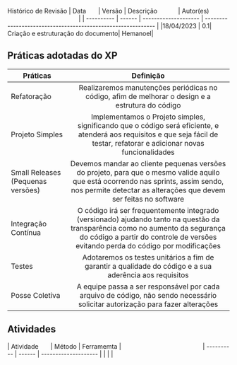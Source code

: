 Histórico de Revisão
| Data       | Versão | Descrição            | Autor(es)                                                    |
| ---------- | ------ | -------------------- | ------------------------------------------------------------ |
|18/04/2023 | 0.1| Criação e estruturação do documento| Hemanoel|

## Práticas adotadas do XP

| Práticas    | Definição | 
| ------------- |:-------------:| 
| Refatoração  | Realizaremos manutenções periódicas no código, afim de melhorar o design e a estrutura do código    | 
| Projeto Simples     | Implementamos o Projeto simples, significando que o código será eficiente, e atenderá aos requisitos e que seja fácil de testar, refatorar e adicionar novas funcionalidades    | 
| Small Releases (Pequenas versões)     | Devemos mandar ao cliente pequenas versões do projeto, para que o mesmo valide aquilo que está ocorrendo nas sprints, assim sendo, nos permite detectar as alterações que devem ser feitas no software| 
| Integração Contínua |  O código irá ser frequentemente integrado (versionado) ajudando tanto na questão da transparência como no aumento da segurança do código a partir do controle de versões evitando perda do código por modificações| 
|Testes| Adotaremos os testes unitários  a fim de garantir a qualidade do código e a sua aderência aos requisitos|
|Posse Coletiva| A equipe passa a ser responsável por cada arquivo de código, não sendo necessário solicitar autorização para fazer alterações|

## Atividades

| Atividade       | Método | Ferramemta |                                               
| ---------- | ------ | -------------------- |
| | |